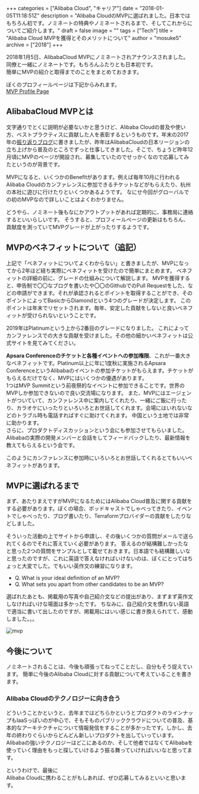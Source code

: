 +++
categories = ["Alibaba Cloud", "キャリア"]
date = "2018-01-05T11:18:51Z"
description = "Alibaba CloudのMVPに選ばれました。日本ではもちろん初です。ノミネートの特典やノミネートされるまで、そしてこれからについてご紹介します。"
draft = false
image = ""
tags = ["Tech"]
title = "Alibaba Cloud MVPを獲得とそのメリットについて"
author = "mosuke5"
archive = ["2018"]
+++

2018年1月5日、AlibabaCloud MVPにノミネートされアナウンスされました。同僚と一緒にノミネートです。もちろんふたりとも日本初です。  
簡単にMVPの紹介と取得までのことをまとめておきます。

ぼくのプロフィールページは下記からみれます。  
[MVP Profile Page](https://www.alibabacloud.com/mvp/74)

<!--more-->

## AlibabaCloud MVPとは
文字通りでとくに説明が必要ないかと思うけど、Alibaba Cloudの普及や使い方、ベストプラクティスに貢献した人を表彰するというものです。年末の2017年の[振り返りブログ](https://blog.mosuke.tech/entry/2017/12/29/reflection/)に書きましたが、昨年はAlibabaCloudの日本リージョンの立ち上げから普及のところでずっと仕事してきました。そこで、ちょうど昨年12月頃にMVPのページが開設され、募集していたのでせっかくなので応募してみたというのが背景です。

MVPになると、いくつかのBenefitがあります。例えば毎年10月に行われるAlibaba Cloudのカンファレンスに参加できるチケットなどがもらえたり、杭州の本社に遊びに行けたりといくつかあるようです。
なにせ今回がグローバルでの初のMVPなので詳しいことはよくわかりません。

どうやら、ノミネート後もなにかアウトプットがあれば定期的に、事務局に連絡するといいらしいです。
そうすると、プロフィールページの更新はもちろん、貢献度を測っていてMVPグレードが上がったりするようです。

## MVPのベネフィットについて（追記）
上記で「ベネフィットについてよくわからない」と書きましたが、MVPになってから2年ほど経ち実際にベネフィットを受けたので簡単にまとめます。
ベネフィットの詳細の前に、グレードの仕組みについて解説します。
MVPを獲得すると、申告制で〇〇なブログを書いたや〇〇のGithubでのPull Requestをした、などの申請ができます。それが承認されるとポイントを取得することができ、そのポイントによってBasicからDiamondという4つのグレードが決定します。
このポイントは年末でリセットされます。毎年、安定した貢献をしないと良いベネフィットが受けられないということです。

2019年はPlatinumという上から2番目のグレードになりました。
これによってカンファレンスでの大きな貢献を受けました。その他の細かいベネフィットは公式サイトを見てみてください。

**Apsara Conferenceのチケットと各種イベントへの参加権限**、これが一番大きなベネフィットです。Platinum以上に年に1度秋に実施されるApsara ConferenceというAlibabaのイベントの参加チケットがもらえます。チケットがもらえるだけでなく、MVPにはいくつかの優遇があります。  
1つはMVP Summitという前夜祭的なイベントに参加できることです。世界のMVPしか参加できないので良い交流場になります。
また、MVPにはエージェントがついていて、カンファレンス中に案内してくれたり、一緒にご飯に行ったり、カラオケにいったりといろいろとお世話してくれます。会場にはいれないなどのトラブル時も電話すればすぐに助けてくれます。
中国という土地では非常に助かります。  
さらに、プロダクトディスカッションという会にも参加させてもらいました。Alibabaの実際の開発メンバーと会話をしてフィードバックしたり、最新情報を教えてもらえるという会です。

このようにカンファレンスに参加時にいろいろとお世話してくれるとてもいいベネフィットがあります。

## MVPに選ばれるまで
まず、あたりまえですがMVPになるためにはAlibaba Cloud普及に関する貢献をする必要があります。ぼくの場合、ポッドキャストでしゃべってきたり、イベントでしゃべったり、ブログ書いたり、Terraformプロバイダーの貢献をしたりなどしました。

そういった活動の上でサイトから申請し、その後いくつかの質問がメールで送られてくるのでそれに答えていく必要があります。
答えるのが結構難しかったなと思った2つの質問をサンプルとして載せておきます。日本語でも結構難しいなと思ったのですが、これに英語で答えなければいけないのは、ぼくにとってはちょっと大変でした。でもいい英作文の練習になります。

- Q. What is your ideal definition of an MVP?
- Q. What sets you apart from other candidates to be an MVP?

選ばれたあとも、掲載用の写真や自己紹介文などの提出があり、まずまず英作文しなければいけな場面は多かったです。
ちなみに、自己紹介文を慣れない英語で適当に書いて出したのですが、掲載用にはいい感じに書き換えられてて、感動しました。。。

![mvp](/image/alibaba_cloud_mvp.png)

## 今後について
ノミネートされることは、今後も頑張ってねってことだし、自分もそう捉えています。
簡単に今後のAlibaba Cloudに対する貢献について考えていることを書きます。

### Alibaba Cloudのテクノロジーに向き合う
どういうことかというと、去年まではどちらかというとプロダクトのラインナップもIaaSっぽいのが中心で、そもそものパブリッククラウドについての普及、基本的なアーキテクチャについて情報発信をすることが多かったです。しかし、去年の終わりぐらいからどんどん新しいプロダクトを出していっています。Alibabaの強いテクノロジーはどこにあるのか、そして他者ではなくてAlibabaを使っていく理由をもっと探していけるよう振る舞っていければいいなと思ってます。


というわけで、最後に  
Alibaba Cloudに携わることがもしあれば、ぜひ応募してみるといいと思います。  